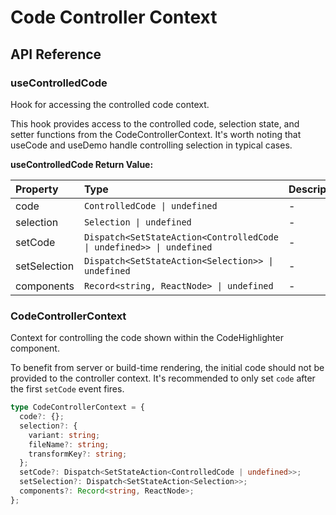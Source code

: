 # Code Controller Context

[//]: types.ts '<-- Autogenerated By (do not edit the following markdown directly)'

## API Reference

### useControlledCode

Hook for accessing the controlled code context.

This hook provides access to the controlled code, selection state, and setter functions from the CodeControllerContext. It's worth noting that useCode and useDemo handle controlling selection in typical cases.

**useControlledCode Return Value:**

| Property     | Type                                                                 | Description |
| :----------- | :------------------------------------------------------------------- | :---------- |
| code         | `ControlledCode \| undefined`                                        | -           |
| selection    | `Selection \| undefined`                                             | -           |
| setCode      | `Dispatch<SetStateAction<ControlledCode \| undefined>> \| undefined` | -           |
| setSelection | `Dispatch<SetStateAction<Selection>> \| undefined`                   | -           |
| components   | `Record<string, ReactNode> \| undefined`                             | -           |

### CodeControllerContext

Context for controlling the code shown within the CodeHighlighter component.

To benefit from server or build-time rendering, the initial code should not be provided
to the controller context. It's recommended to only set `code` after the first `setCode`
event fires.

```typescript
type CodeControllerContext = {
  code?: {};
  selection?: {
    variant: string;
    fileName?: string;
    transformKey?: string;
  };
  setCode?: Dispatch<SetStateAction<ControlledCode | undefined>>;
  setSelection?: Dispatch<SetStateAction<Selection>>;
  components?: Record<string, ReactNode>;
};
```
